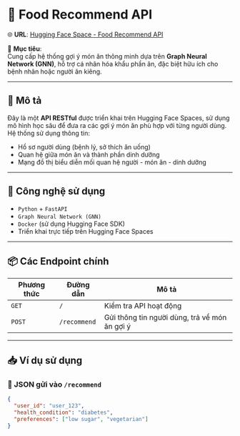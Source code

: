 # 🦀 Food Recommend API

🌐 **URL**: [Hugging Face Space - Food Recommend API](https://huggingface.co/spaces/huynhtrungkiet09032005/food-recommend-api)

🎯 **Mục tiêu**:  
Cung cấp hệ thống gợi ý món ăn thông minh dựa trên **Graph Neural Network (GNN)**, hỗ trợ cá nhân hóa khẩu phần ăn, đặc biệt hữu ích cho bệnh nhân hoặc người ăn kiêng.

---

## 🚀 Mô tả

Đây là một **API RESTful** được triển khai trên Hugging Face Spaces, sử dụng mô hình học sâu để đưa ra các gợi ý món ăn phù hợp với từng người dùng. Hệ thống sử dụng thông tin:

- Hồ sơ người dùng (bệnh lý, sở thích ăn uống)
- Quan hệ giữa món ăn và thành phần dinh dưỡng
- Mạng đồ thị biểu diễn mối quan hệ người - món ăn - dinh dưỡng

---

## 🧠 Công nghệ sử dụng

- `Python` + `FastAPI`
- `Graph Neural Network (GNN)`
- `Docker` (sử dụng Hugging Face SDK)
- Triển khai trực tiếp trên Hugging Face Spaces

---

## 📦 Các Endpoint chính

| Phương thức | Đường dẫn    | Mô tả                                             |
|------------|--------------|--------------------------------------------------|
| `GET`      | `/`          | Kiểm tra API hoạt động                           |
| `POST`     | `/recommend` | Gửi thông tin người dùng, trả về món ăn gợi ý   |

---

## 📥 Ví dụ sử dụng

### 🎯 JSON gửi vào `/recommend`

```json
{
  "user_id": "user_123",
  "health_condition": "diabetes",
  "preferences": ["low sugar", "vegetarian"]
}

